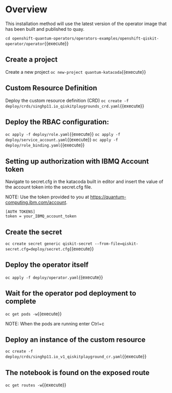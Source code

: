 # Overview

This installation method will use the latest version of the operator image that has been built and published to quay.

``cd openshift-quantum-operators/operators-examples/openshift-qiskit-operator/operator``{{execute}}

## Create a project

Create a new project
``oc new-project quantum-katacoda``{{execute}}

## Custom Resource Definition

Deploy the custom resource definition (CRD)
``oc create -f deploy/crds/singhp11.io_qiskitplaygrounds_crd.yaml``{{execute}}

## Deploy the RBAC configuration:

``oc apply -f deploy/role.yaml``{{execute}}
``oc apply -f deploy/service_account.yaml``{{execute}}
``oc apply -f deploy/role_binding.yaml``{{execute}}

## Setting up authorization with IBMQ Account token

Navigate to secret.cfg  in the katacoda built in editor and insert the value of the account token into the secret.cfg file.

NOTE: Use the token provided to you at https://quantum-computing.ibm.com/account.

```
[AUTH TOKENS]
token = your_IBMQ_account_token
```

## Create the secret

``oc create secret generic qiskit-secret --from-file=qiskit-secret.cfg=deploy/secret.cfg``{{execute}}

## Deploy the operator itself

``oc apply -f deploy/operator.yaml``{{execute}}

## Wait for the operator pod deployment to complete

``oc get pods -w``{{execute}}

NOTE: When the pods are running enter Ctrl+c

## Deploy an instance of the custom resource

``oc create -f deploy/crds/singhp11.io_v1_qiskitplayground_cr.yaml``{{execute}}

## The notebook is found on the exposed route

``oc get routes -w``{{execute}}
